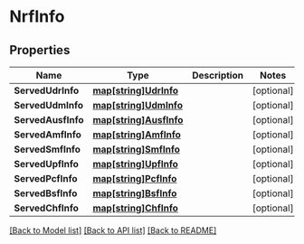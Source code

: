# NrfInfo

## Properties
Name | Type | Description | Notes
------------ | ------------- | ------------- | -------------
**ServedUdrInfo** | [**map[string]UdrInfo**](UdrInfo.md) |  | [optional] 
**ServedUdmInfo** | [**map[string]UdmInfo**](UdmInfo.md) |  | [optional] 
**ServedAusfInfo** | [**map[string]AusfInfo**](AusfInfo.md) |  | [optional] 
**ServedAmfInfo** | [**map[string]AmfInfo**](AmfInfo.md) |  | [optional] 
**ServedSmfInfo** | [**map[string]SmfInfo**](SmfInfo.md) |  | [optional] 
**ServedUpfInfo** | [**map[string]UpfInfo**](UpfInfo.md) |  | [optional] 
**ServedPcfInfo** | [**map[string]PcfInfo**](PcfInfo.md) |  | [optional] 
**ServedBsfInfo** | [**map[string]BsfInfo**](BsfInfo.md) |  | [optional] 
**ServedChfInfo** | [**map[string]ChfInfo**](ChfInfo.md) |  | [optional] 

[[Back to Model list]](../README.md#documentation-for-models) [[Back to API list]](../README.md#documentation-for-api-endpoints) [[Back to README]](../README.md)


